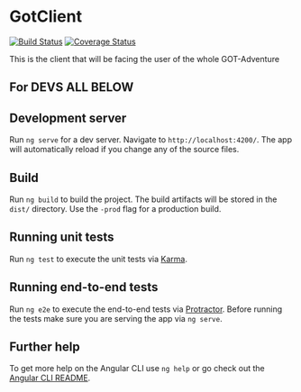 # GotClient

[![Build Status](https://travis-ci.org/donmahallem/got-client.svg?branch=master)](https://travis-ci.org/donmahallem/got-client) [![Coverage Status](https://coveralls.io/repos/github/donmahallem/got-client/badge.svg?branch=dev)](https://coveralls.io/github/donmahallem/got-client?branch=dev)

This is the client that will be facing the user of the whole GOT-Adventure




## For DEVS ALL BELOW

## Development server
Run `ng serve` for a dev server. Navigate to `http://localhost:4200/`. The app will automatically reload if you change any of the source files.

## Build

Run `ng build` to build the project. The build artifacts will be stored in the `dist/` directory. Use the `-prod` flag for a production build.

## Running unit tests

Run `ng test` to execute the unit tests via [Karma](https://karma-runner.github.io).

## Running end-to-end tests

Run `ng e2e` to execute the end-to-end tests via [Protractor](http://www.protractortest.org/).
Before running the tests make sure you are serving the app via `ng serve`.

## Further help

To get more help on the Angular CLI use `ng help` or go check out the [Angular CLI README](https://github.com/angular/angular-cli/blob/master/README.md).
